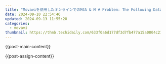 ```yaml
---
title: "Movaviを使用したオンラインでのM4A & M # Problem: The Following Data Points Represent the Number of Books Each of 6 Students Read Last Month: [1, 3, 5, X, Y, Z]. If the Arithmetic Mean of This Set Is Greater than or Equal to 4 but Less than 5 and All Numbers Are Integers, Which of These Could Be Values for X, Y, and Z?"
date: 2024-09-10 22:54:46
updated: 2024-09-13 11:55:28
categories:
  - movavi
thumbnail: https://thmb.techidaily.com/633f0a6d177df3d7fb477a15a0804c21edff9926ab23c2607a0458a0d217d945.jpeg
---
```


{{post-main-content}}

<ins class="adsbygoogle"
     style="display:block"
     data-ad-format="autorelaxed"
     data-ad-client="ca-pub-7571918770474297"
     data-ad-slot="1223367746"></ins>

{{post-assign-content}}

<ins class="adsbygoogle"
     style="display:block"
     data-ad-client="ca-pub-7571918770474297"
     data-ad-slot="8358498916"
     data-ad-format="auto"
     data-full-width-responsive="true"></ins>
